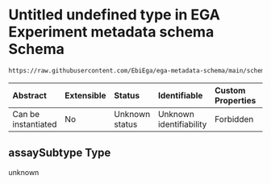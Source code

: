 # Untitled undefined type in EGA Experiment metadata schema Schema

```txt
https://raw.githubusercontent.com/EbiEga/ega-metadata-schema/main/schemas/EGA.experiment.json#/properties/assayTypeDescriptor/anyOf/1/oneOf/0/properties/assaySubtype
```



| Abstract            | Extensible | Status         | Identifiable            | Custom Properties | Additional Properties | Access Restrictions | Defined In                                                                           |
| :------------------ | :--------- | :------------- | :---------------------- | :---------------- | :-------------------- | :------------------ | :----------------------------------------------------------------------------------- |
| Can be instantiated | No         | Unknown status | Unknown identifiability | Forbidden         | Allowed               | none                | [EGA.experiment.json\*](../../../schemas/EGA.experiment.json "open original schema") |

## assaySubtype Type

unknown
